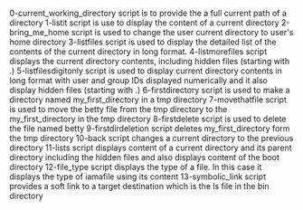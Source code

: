 0-current_working_directory script is to provide the a full current path of a directory
1-listit script is use to display the content of a current directory
2-bring_me_home script is used to change the user current directory to user's home directory
3-listfiles script is used to display the detailed list of the contents of the current directory in long format.
4-listmorefiles script displays the  current directory contents, including hidden files (starting with .)
5-listfilesdigitonly script is used to display current directory contents in long format with user and group IDs displayed numerically and it also display hidden files (starting with .)
6-firstdirectory script is used to make a directory named my_first_directory in a tmp directory
7-movethatfile script is used to move the betty file from the tmp directory  to the my_first_directory in the tmp directory
8-firstdelete script is used to delete the file named betty
9-firstdirdeletion script deletes my_first_directory form the tmp directory
10-back script changes a current directory to the previous directory
11-lists script displays content of a current directory and its parent directory including the hidden files and also displays content of the boot directory
12-file_type script displays the type of a file. In this case it displays the type of iamafile using its content
13-symbolic_link script provides a soft link to a target destination which is the ls file in the bin directory
